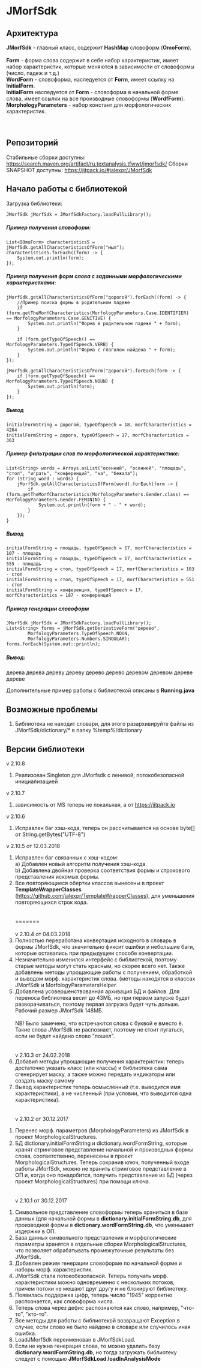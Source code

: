 # JMorfSdk<br>

## Архитектура

<b>JMorfSdk</b> - главный класс, содержит <b>HashMap</b> словоформ (<b>OmoForm</b>). <br>
<br>
<b>Form</b> - форма слова содержит в себе набор характеристик, имеет набор характеристик, которые меняются в зависимости
от словоформы (число, падеж и т.д.) <br>
<b>WordForm</b> - словоформа, наследуется от <b>Form</b>, имеет ссылку на <b>InitialForm</b>. <br>
<b>InitialForm</b> наследуется от <b>Form</b> - словоформа в начальной форме слова, имеет ссылки на все производные
словоформы (<b>WordfForm</b>). <br>
<b>MorphologyParameters</b> - набор констант для морфологических характеристик. <br>
<br>
<br>

## Репозиторий

Стабильные сборки доступны:
https://search.maven.org/artifact/ru.textanalysis.tfwwt/jmorfsdk/
Сборки SNAPSHOT доступны:
https://jitpack.io/#jalexpr/JMorfSdk

## Начало работы с библиотекой

Загрузка библиотеки:

```
JMorfSdk jMorfSdk = JMorfSdkFactory.loadFullLibrary();
```

##### Пример получения словоформ:

```
List<IOmoForm> characteristics5 = jMorfSdk.getAllCharacteristicsOfForm("мыл");
characteristics5.forEach((form) -> {
    System.out.println(form);
});
```

##### Пример получения форм слова с заданными морфологическими характеристками:

```
jMorfSdk.getAllCharacteristicsOfForm("дорогой").forEach((form) -> {
    //Пример поиска формы в родительном падеже
    if (form.getTheMorfCharacteristics(MorfologyParameters.Case.IDENTIFIER) == MorfologyParameters.Case.GENITIVE) {
        System.out.println("Форма в родительном падеже " + form);
    }

    if (form.getTypeOfSpeech() == MorfologyParameters.TypeOfSpeech.VERB) {
        System.out.println("Форма с глаголом найдена " + form);
    }
});

jMorfSdk.getAllCharacteristicsOfForm("дорогой").forEach(form -> {
    if (form.getTypeOfSpeech() == MorfologyParameters.TypeOfSpeech.NOUN) {
        System.out.println(form);
    }
});

```

##### Вывод

```
initialFormString = дорогой, typeOfSpeech = 18, morfCharacteristics = 4264
initialFormString = дорога, typeOfSpeech = 17, morfCharacteristics = 363
```

##### Пример фильтрации слов по морфологической характеристике:

```
List<String> words = Arrays.asList("осенний", "осенней", "площадь", "стол", "играть", "конференций", "на", "бежала");
for (String word : words) {
    jMorfSdk.getAllCharacteristicsOfForm(word).forEach(form -> {
        if (form.getTheMorfCharacteristics(MorfologyParameters.Gender.class) == MorfologyParameters.Gender.FEMININ) {
            System.out.println(form + " - " + word);
        }
    });
}
```

##### Вывод

```
initialFormString = площадь, typeOfSpeech = 17, morfCharacteristics = 107 - площадь
initialFormString = площадь, typeOfSpeech = 17, morfCharacteristics = 555 - площадь
initialFormString = стол, typeOfSpeech = 17, morfCharacteristics = 103 - стол
initialFormString = стол, typeOfSpeech = 17, morfCharacteristics = 551 - стол
initialFormString = конференция, typeOfSpeech = 17, morfCharacteristics = 187 - конференций
```

##### Пример генерации словоформ

```
JMorfSdk jMorfSdk = JMorfSdkFactory.loadFullLibrary();
List<String> forms = jMorfSdk.getDerivativeForm("дерево",
		MorfologyParameters.TypeOfSpeech.NOUN,
		MorfologyParameters.Numbers.SINGULAR);
forms.forEach(System.out::println);
```

##### Вывод:

дерева дерева дереву дереву дерево дерево деревом деревом дереве дереве

Дополнительные пример работы с библиотекой описаны в <b>Running.java</b> <br>

## Возможные проблемы<br>

1) Библиотека не находит словари, для этого разархивируйте файлы из JMorfSdk/dictionary/* в папку %temp%/dictionary

## Версии библиотеки

v 2.10.8

1) Реализован Singleton для JMorfsdk с ленивой, потокобезопасной инициализацией

v 2.10.7

1) зависимость от MS теперь не локальная, а от https://jitpack.io

v 2.10.6

1) Исправлен баг хэш-кода, теперь он рассчитывается на основе byte[] от String.getBytes("UTF-8")

v 2.10.5 от 12.03.2018<br>

1) Исправлен баг связанных с хэш-кодом:<br>
   а) Добавлен новый алгоритм получения хэш-кода. <br>
   b) Добавлена двойная проверка соответствия формы и строкового представления искомых формы. <br>
2) Все повторяющиеся обертки классов вынесены в проект <b>
   TemplateWrapperClasses</b> (https://github.com/jalexpr/TemplateWrapperClasses), для уменьшения повторяющихся строк
   кода. <br>
   <br>
   <br>
   =======<br>
   <br>
   v 2.10.4 от 04.03.2018<br>
1) Полностью переработана конвертация исходного в словарь в формы JMorfSdk, что значительно фиксит ошибки и небольшие
   баги, которые оставались при предыдущем способе конвертации.<br>
2) Незначительно изменился интерфейс с библиотекой, поэтому старые методы могут стать красным, но скорее всего нет.
   Также добавлены методы упрощающие работы с получением, обработкой и выводом морф. характеристик слова. (методы
   находятся в классах JMorfSdk и MorfologyParametersHelper.<br>
3) Добавлена усовершенствованная архивация БД и файлов. Для переноса библиотека весит до 43МБ, но при первом запуске
   будет разворачиваться, поэтому первая загрузка будет чуть дольше. Рабочий размер JMorfSdk 148МБ.<br>
   <br>
   NB! Было замечено, что встречаются слова с буквой е вместо ё. Такие слова JMorfSdk не распознает, поэтому не стоит
   пугаться, если не будет найдено слово "пошел".<br>
   <br>
   <br>
   v 2.10.3 от 24.02.2018 <br>
1) Добавил методы упрощающие получения характеристик: теперь достаточно указать класс (или классы) и библиотека сама
   сгенерирует маску, а также можно передать индикаторы или создать маску самому <br>
2) Вывод характеристик теперь осмысленный (т.е. выводится имя характеристики), а не численный (при условии, что
   выводится одна характеристика). <br>
   <br>
   <br>
   v 2.10.2 от 30.12.2017 <br>

1. Перенес морф. параметров (MorphologyParameters) из JMorfSdk в проект MorphologicalStructures.<br>
2. БД dictionary.initialFormString и dictionary.wordFormString, которые хранят стринговое представление начальной и
   производных формы слова, соответственно, перенесены в проект MorphologicalStructures. Теперь сохранив ключ,
   полученный входе работы JMorfSdk, можно не хранить стринговое представление в ОП и, когда оно понадобится, получить
   представление из БД (через проект MorphologicalStructures) при помощи ключа.<br>
   <br>
   <br>
   v 2.10.1 от 30.12.2017 <br>

1) Символьное представление словоформы теперь храниться в базе данных (для начальной формы в <b>
   dictionary.initialFormString.db</b>, для производной формы в <b>dictionary.wordFormString.db</b>, что уменьшает
   издержки в ОП. <br>
2) База данных символьного представления и морфологические параметры хранятся в отдельные сборки
   MorphologicalStructures, что позволяет обрабатывать промежуточные результаты без JMorfSdk. <br>
3) Добавлен режим генерации словоформе по начальной форме и наборы морф. характеристик. <br>
4) JMorfSdk стала потокобезопасной. Теперь получать морф. характеристики можно одновременно с нескольких потоков, причем
   потоки не мешают друг другу и не блокируют библиотеку. <br>
5) Появилась поддержка цифр, теперь число "1945" корректно распознается, как словоформа числа. <br>
6) Теперь слова через дефис распознаются как слово, например, "что-то", "кто-то". <br>
7) Все методы для работы с библиотекой возвращают Exception в случае, если слово не было найдено в словаре или случилось
   иная ошибка. <br>
8) LoadJMorfSdk переименован в JMorfSdkLoad. <br>
9) Если не нужна генерация слова, то можно удалить базу <b>dictionary.wordFormString.db</b>, но тогда загружать
   библиотеку следует с помощью <b>JMorfSdkLoad.loadInAnalysisMode</b> <br>
